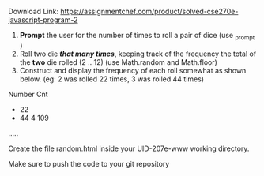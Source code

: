 Download Link: https://assignmentchef.com/product/solved-cse270e-javascript-program-2
<br>
<ol>

 <li><strong>Prompt</strong> the user for the number of times to roll a pair of dice (use <sub>prompt </sub>)</li>

 <li>Roll two die <strong><em>that many times</em></strong>, keeping track of the frequency the total of the <strong>two</strong> die rolled (2 .. 12) (use Math.random and Math.floor)</li>

 <li>Construct and display the frequency of each roll somewhat as shown below. (eg: 2 was rolled 22 times, 3 was rolled 44 times)</li>

</ol>

Number  Cnt

<ul>

 <li>22</li>

 <li>44 4 109</li>

</ul>

…..

Create the file random.html inside your UID-207e-www working directory.

Make sure to push the code to your git repository